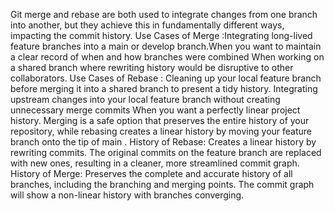 Git merge and rebase are both used to integrate changes from one branch into another, but they achieve this in fundamentally different ways, impacting the commit history.
Use Cases of Merge :Integrating long-lived feature branches into a main or develop branch.When you want to maintain a clear record of when and how branches were combined When working on a shared branch where rewriting history would be disruptive to other collaborators.
Use Cases of Rebase : Cleaning up your local feature branch before merging it into a shared branch to present a tidy history. Integrating upstream changes into your local feature branch without creating unnecessary merge commits When you want a perfectly linear project history.
Merging is a safe option that preserves the entire history of your repository, while rebasing creates a linear history by moving your feature branch onto the tip of main .
History of Rebase: Creates a linear history by rewriting commits. The original commits on the feature branch are replaced with new ones, resulting in a cleaner, more streamlined commit graph.
History of Merge: Preserves the complete and accurate history of all branches, including the branching and merging points. The commit graph will show a non-linear history with branches converging.